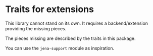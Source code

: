 # Traits for extensions

This library cannot stand on its own. It requires a backend/extension providing the missing pieces.

The pieces missing are described by the traits in this package.

You can use the `jena-support` module as inspiration.

